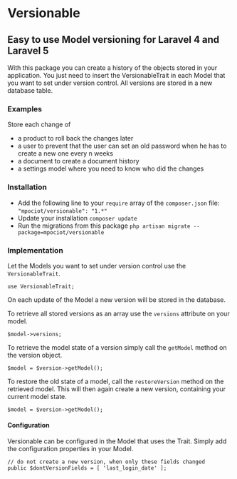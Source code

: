 # Versionable
## Easy to use Model versioning for Laravel 4 and Laravel 5

With this package you can create a history of the objects stored in your application. You just need to insert the VersionableTrait in each Model that you want to set under version control. All versions are stored in a new database table.

### Examples

Store each change of
* a product to roll back the changes later
* a user to prevent that the user can set an old password when he has to create a new one every n weeks
* a document to create a document history
* a settings model where you need to know who did the changes

### Installation

* Add the following line to your `require` array of the `composer.json` file:
`"mpociot/versionable": "1.*"`
* Update your installation `composer update`
* Run the migrations from this package
`php artisan migrate --package=mpociot/versionable`

### Implementation

Let the Models you want to set under version control use the `VersionableTrait`.

    use VersionableTrait;

On each update of the Model a new version will be stored in the database.

To retrieve all stored versions as an array use the `versions` attribute on your model.

    $model->versions;

To retrieve the model state of a version simply call the `getModel` method on the version object.

    $model = $version->getModel();

To restore the old state of a model, call the `restoreVersion` method on the retrieved model. This will then again create a new version, containing your current model state.

    $model = $version->getModel();
    
#### Configuration

Versionable can be configured in the Model that uses the Trait. Simply add the configuration properties in your Model.

    // do not create a new version, when only these fields changed
    public $dontVersionFields = [ 'last_login_date' ];
